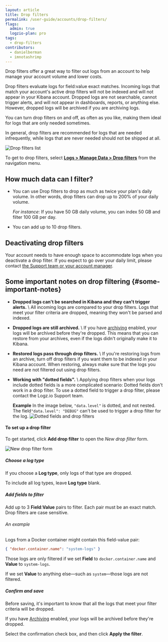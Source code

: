 ```yaml
---
layout: article
title: Drop filters
permalink: /user-guide/accounts/drop-filters/
flags:
  admin: true
  logzio-plan: pro
tags:
  - drop-filters
contributors:
  - danielberman
  - imnotashrimp
---
```


Drop filters offer a great way to filter out logs from an account to help manage your account volume and lower costs.

Drop filters evaluate logs for field:value exact matches. Incoming logs that match your account's active drop filters will not be indexed and will not appear in your Kibana account. Dropped logs are not searchable, cannot trigger alerts, and will not appear in dashboards, reports, or anything else. However, dropped logs will be archived if you are archiving logs.

You can turn drop filters on and off, as often as you like, making them ideal for logs that are only needed sometimes.

In general, drop filters are recommended for logs that are needed infrequently, while logs that are never needed should not be shipped at all.


![Drop filters list](https://dytvr9ot2sszz.cloudfront.net/logz-docs/drop-filters/drop-filters-list.png)

To get to drop filters,
select [**Logs > Manage Data > Drop filters**](https://app.logz.io/#/dashboard/tools/drop-filters)
from the navigation menu.



## How much data can I filter?

* You can use Drop filters to drop as much as twice your plan's daily volume.
  In other words, drop filters can drop up to 200% of your daily volume.

  _For instance_:
  If you have 50 GB daily volume,
  you can index 50 GB and filter 100 GB per day.

* You can add up to 10 drop filters.

## Deactivating drop filters

Your account needs to have enough space
to accommodate logs
when you deactivate a drop filter.
If you expect to go over your daily limit,
please contact <a class="intercom-launch" href="mailto:help@logz.io">the Support team or your account manager</a>.

## Some important notes on drop filtering {#some-important-notes}

* **Dropped logs can't be searched in Kibana and they can't trigger alerts.** \\
  All incoming logs are compared to your drop filters.
  Logs that meet your filter criteria are dropped,
  meaning they won't be parsed and indexed.

* **Dropped logs are still archived.** \\
  If you have [archiving]({{site.baseurl}}/user-guide/archive-and-restore/configure-archiving.html) enabled,
  your logs will be archived before they're dropped.
  This means that you can restore from your archives,
  even if the logs didn't originally make it to Kibana.

* **Restored logs pass through drop filters.** \\
  If you're restoring logs from an archive,
  turn off drop filters if you want them to be indexed in your Kibana account.
  When restoring,
  always make sure that the logs you need are not filtered out using drop filters.

* **Working with "dotted fields".** \\
  Applying drop filters when your logs include dotted fields is a more complicated scenario: Dotted fields don't work in a drop filter. To use a dotted field to trigger a drop filter, please contact the Logz.io Support team. 

  **Example** 
  In the image below, `"data.level"` is dotted, and not nested. The field`"data.level": "DEBUG"` can't be used to trigger a drop filter for the log.
  ![Dotted fields and drop filters](https://dytvr9ot2sszz.cloudfront.net/logz-docs/drop-filters/dotted_fields_feb2022.png)


#### To set up a drop filter

To get started,
click **<i class="li li-plus"></i> Add drop filter**
to open the _New drop filter_ form.

![New drop filter form](https://dytvr9ot2sszz.cloudfront.net/logz-docs/drop-filters/new-drop-filter.png)

<div class="tasklist">

##### Choose a log type

If you choose a **Log type**,
only logs of that type are dropped.

To include all log types, leave **Log type** blank.

##### Add fields to filter

Add up to 3 **Field**:**Value** pairs to filter.
Each pair must be an exact match.
Drop filters are case sensitive.

###### An example

Logs from a Docker container might contain this field-value pair:

```json
{ "docker.container.name": "system-logs" }
```

Those logs are only filtered
if we set **Field** to `docker.container.name`
and **Value** to `system-logs`.

If we set **Value** to anything else—such as `system`—those logs
are not filtered.

##### Confirm and save

Before saving, it's important to know that all the logs that meet
your filter criteria will be dropped.

If you have [Archiving]({{site.baseurl}}/user-guide/archive-and-restore/configure-archiving.html) enabled,
your logs will be archived before they're dropped.

Select the confirmation check box,
and then click **Apply the filter**.

</div>
